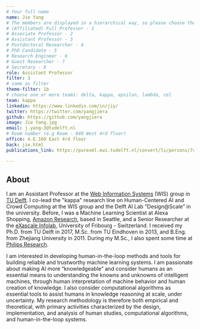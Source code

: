 ```yaml
---
# Your full name 
name: Jie Yang
# The members are displayed in a hierarchical way, so please choose the role (e.g. Full Professor, Assistant Professor etc) and filter number (e.g. 1, 2, 3) from this list:
# (Affiliated) Full Professor - 1
# Associate Professor - 2
# Assistant Professor - 3
# Postdoctoral Researcher - 4
# PhD Candidate - 5
# Research Engineer - 6 
# Guest Researcher - 7
# Secretary - 8
role: Assistant Professor
filter: 3
# same as filter
theme-filter: 1b
# choose one or more teams: delta, kappa, epsilon, lambda, cel
team: kappa
linkedin: https://www.linkedin.com/in/jiy/
twitter: https://twitter.com/yangjiera
github: https://github.com/yangjiera
image: Jie Yang.jpg
email: j.yang-3@tudelft.nl
# Room number (e.g Room - 840 West 4rd floor)
office: 4.E.160 East 4rd floor
back: jie.html
publications_link: https://purexml.ewi.tudelft.nl/convert/li/persons/7c98938e-95a5-4303-99fb-abe2a102d9c5

---
```


## About
I am an Assistant Professor at the [Web Information Systems](https://www.wis.ewi.tudelft.nl) (WIS) group in [TU Delft](https://www.tudelft.nl). I co-lead the "kappa" research line on Human-Centered AI and Crowd Computing at the WIS group and the Delft AI Lab “Design@Scale” in the university. Before, I was a Machine Learning Scientist at Alexa Shopping, [Amazon Research](https://www.amazon.science), based in Seattle, and a Senior Researcher at the [eXascale Infolab](https://exascale.info), University of Fribourg - Switzerland. I received my Ph.D. from TU Delft in 2017, M.Sc. from TU Eindhoven in 2013, and B.Eng. from Zhejiang University in 2011. During my M.Sc., I also spent some time at [Philips Research](https://www.philips.com/a-w/research/home).

I am interested in developing human-in-the-loop methods and tools for building reliable and trustworthy machine learning systems. I am passionate about making AI more “knowledgeable” and consider humans as an essential means to understanding the knowns and unknowns of intelligent machines, through human interpretation of machine behavior and human creation of knowledge. I also consider computational algorithms as essential tools to assist humans in knowledge reasoning at scale, under uncertainty. My research methodology is therefore both empirical and theoretical, with primary activities characterized by the design, implementation, and analysis of human studies, computational algorithms, and human-in-the-loop systems.

